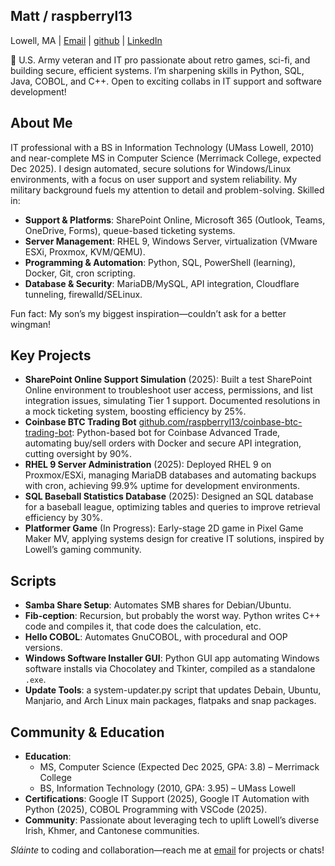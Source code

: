 ## Matt / raspberryl13

Lowell, MA | [Email](mailto:raspberryl13.github@neelix.aleeas.com) | [github](https://github.com/raspberryl13) | [LinkedIn](https://linkedin.com/in/matthew-a-drew)

👋 U.S. Army veteran and IT pro passionate about retro games, sci-fi, and building secure, efficient systems. I’m sharpening skills in Python, SQL, Java, COBOL, and C++. Open to exciting collabs in IT support and software development!

## About Me

IT professional with a BS in Information Technology (UMass Lowell, 2010) and near-complete MS in Computer Science (Merrimack College, expected Dec 2025). I design automated, secure solutions for Windows/Linux environments, with a focus on user support and system reliability. My military background fuels my attention to detail and problem-solving. Skilled in:

- **Support & Platforms**: SharePoint Online, Microsoft 365 (Outlook, Teams, OneDrive, Forms), queue-based ticketing systems.
- **Server Management**: RHEL 9, Windows Server, virtualization (VMware ESXi, Proxmox, KVM/QEMU).
- **Programming & Automation**: Python, SQL, PowerShell (learning), Docker, Git, cron scripting.
- **Database & Security**: MariaDB/MySQL, API integration, Cloudflare tunneling, firewalld/SELinux.

Fun fact: My son’s my biggest inspiration—couldn’t ask for a better wingman!

## Key Projects

- **SharePoint Online Support Simulation** (2025): Built a test SharePoint Online environment to troubleshoot user access, permissions, and list integration issues, simulating Tier 1 support. Documented resolutions in a mock ticketing system, boosting efficiency by 25%.
- **Coinbase BTC Trading Bot** [github.com/raspberryl13/coinbase-btc-trading-bot](https://github.com/raspberryl13/coinbase-btc-trading-bot): Python-based bot for Coinbase Advanced Trade, automating buy/sell orders with Docker and secure API integration, cutting oversight by 90%.
- **RHEL 9 Server Administration** (2025): Deployed RHEL 9 on Proxmox/ESXi, managing MariaDB databases and automating backups with cron, achieving 99.9% uptime for development environments.
- **SQL Baseball Statistics Database** (2025): Designed an SQL database for a baseball league, optimizing tables and queries to improve retrieval efficiency by 30%.
- **Platformer Game** (In Progress): Early-stage 2D game in Pixel Game Maker MV, applying systems design for creative IT solutions, inspired by Lowell’s gaming community.

## Scripts

- **Samba Share Setup**: Automates SMB shares for Debian/Ubuntu.
- **Fib-ception**: Recursion, but probably the worst way. Python writes C++ code and compiles it, that code does the calculation, etc.
- **Hello COBOL**: Automates GnuCOBOL, with procedural and OOP versions.
- **Windows Software Installer GUI**: Python GUI app automating Windows software installs via Chocolatey and Tkinter, compiled as a standalone `.exe`.
- **Update Tools**: a system-updater.py script that updates Debain, Ubuntu, Manjario, and Arch Linux main packages, flatpaks and snap packages.

## Community & Education

- **Education**:
    - MS, Computer Science (Expected Dec 2025, GPA: 3.8) – Merrimack College
    - BS, Information Technology (2010, GPA: 3.95) – UMass Lowell
- **Certifications**: Google IT Support (2025), Google IT Automation with Python (2025), COBOL Programming with VSCode (2025).
- **Community**: Passionate about leveraging tech to uplift Lowell’s diverse Irish, Khmer, and Cantonese communities.

*Sláinte* to coding and collaboration—reach me at [email](mailto:raspberryl13.github@neelix.aleeas.com) for projects or chats!

<!---
raspberryl13/raspberryl13 is a ✨ special ✨ repository because its `README.md` (this file) appears on your GitHub profile.
You can click the Preview link to take a look at your changes.
--->
